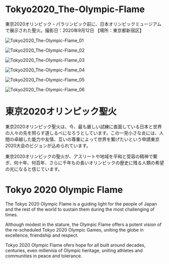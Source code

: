 # Tokyo2020_The-Olympic-Flame
東京2020オリンピック・パラリンピック前に、日本オリンピックミュージアムで展示された聖火。撮影日：2020年9月12日 【場所：東京都新宿区】

![Tokyo2020_The-Olympic-Flame_01](https://user-images.githubusercontent.com/20723919/107175972-85fef900-6a11-11eb-8174-9c328c6e70f8.jpg)

![Tokyo2020_The-Olympic-Flame_02](https://user-images.githubusercontent.com/20723919/107175974-87c8bc80-6a11-11eb-87ed-a61b2a730c6e.jpg)

![Tokyo2020_The-Olympic-Flame_03](https://user-images.githubusercontent.com/20723919/107175975-87c8bc80-6a11-11eb-9fde-7409dca20d46.jpg)

![Tokyo2020_The-Olympic-Flame_04](https://user-images.githubusercontent.com/20723919/107175977-88615300-6a11-11eb-9999-48282cfe5eed.jpg)

![Tokyo2020_The-Olympic-Flame_05](https://user-images.githubusercontent.com/20723919/107175978-88f9e980-6a11-11eb-9577-21629deeb810.jpg)

![Tokyo2020_The-Olympic-Flame_06](https://user-images.githubusercontent.com/20723919/107175979-88f9e980-6a11-11eb-9826-96e5e84393af.jpg)

# 東京2020オリンピック聖火
<p>東京2020オリンピック聖火は、今、最も厳しい試練に直面している日本と世界の人々の先を照らす道しるべになろうとしています。この一見小さな炎には、人間の卓越した能力や友情、互いの尊重によって世界を繋げたいという申請東京2020大会のビジョンが込められています。</p>
<p>東京2020オリンピックの聖火が、アスリートや地域を平和と受容の精神で繋ぎ、何十年、何百年、さらに千年もの長いオリンピックの歴史に残る人類の希望の光になると信じています。</p>

# Tokyo 2020 Olympic Flame
<p>The Tokyo 2020 Olympic Flame is a guiding light for the people of Japan and the rest of the world to sustain them during the most challenging of times.</p>
<p>Although modest in the stature, the Olympic Flame offers a potent vision of the re-scheduled Tokyo 2020 Olympic Games, uniting the globe in excellence, friendship and respect.</p>
<p>Tokyo 2020 Olympic Flame ofers hope for all built around decades, centuries, even millennia of Olympic heritage, uniting athletes and communities in peace and tolerance.</p>
